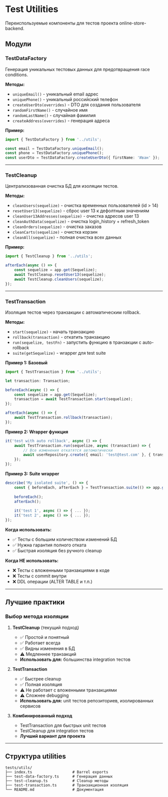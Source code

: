 # Test Utilities

Переиспользуемые компоненты для тестов проекта online-store-backend.

## Модули

### TestDataFactory

Генерация уникальных тестовых данных для предотвращения race conditions.

**Методы:**
- `uniqueEmail()` - уникальный email адрес
- `uniquePhone()` - уникальный российский телефон
- `createUserDto(overrides)` - DTO для создания пользователя
- `randomFirstName()` - случайное имя
- `randomLastName()` - случайная фамилия
- `createAddress(overrides)` - генерация адреса

**Пример:**
```typescript
import { TestDataFactory } from '../utils';

const email = TestDataFactory.uniqueEmail();
const phone = TestDataFactory.uniquePhone();
const userDto = TestDataFactory.createUserDto({ firstName: 'Иван' });
```

---

### TestCleanup

Централизованная очистка БД для изоляции тестов.

**Методы:**
- `cleanUsers(sequelize)` - очистка временных пользователей (id > 14)
- `resetUser13(sequelize)` - сброс user 13 к дефолтным значениям
- `cleanUser13Addresses(sequelize)` - очистка адресов user 13
- `cleanAuthData(sequelize)` - очистка login_history + refresh_token
- `cleanOrders(sequelize)` - очистка заказов
- `cleanCarts(sequelize)` - очистка корзин
- `cleanAll(sequelize)` - полная очистка всех данных

**Пример:**
```typescript
import { TestCleanup } from '../utils';

afterEach(async () => {
    const sequelize = app.get(Sequelize);
    await TestCleanup.resetUser13(sequelize);
    await TestCleanup.cleanUsers(sequelize);
});
```

---

### TestTransaction

Изоляция тестов через транзакции с автоматическим rollback.

**Методы:**
- `start(sequelize)` - начать транзакцию
- `rollback(transaction)` - откатить транзакцию
- `run(sequelize, testFn)` - запустить функцию в транзакции с auto-rollback
- `suite(getSequelize)` - wrapper для test suite

**Пример 1: Базовый**
```typescript
import { TestTransaction } from '../utils';

let transaction: Transaction;

beforeEach(async () => {
    const sequelize = app.get(Sequelize);
    transaction = await TestTransaction.start(sequelize);
});

afterEach(async () => {
    await TestTransaction.rollback(transaction);
});
```

**Пример 2: Wrapper функция**
```typescript
it('test with auto rollback', async () => {
    await TestTransaction.run(sequelize, async (transaction) => {
        // Все изменения откатятся автоматически
        await userRepository.create({ email: 'test@test.com' }, { transaction });
    });
});
```

**Пример 3: Suite wrapper**
```typescript
describe('My isolated suite', () => {
    const { beforeEach, afterEach } = TestTransaction.suite(() => app.get(Sequelize));
    
    beforeEach();
    afterEach();
    
    it('test 1', async () => { ... });
    it('test 2', async () => { ... });
});
```

**Когда использовать:**
- ✅ Тесты с большим количеством изменений БД
- ✅ Нужна гарантия полного отката
- ✅ Быстрая изоляция без ручного cleanup

**Когда НЕ использовать:**
- ❌ Тесты с вложенными транзакциями в коде
- ❌ Тесты с commit внутри
- ❌ DDL операции (ALTER TABLE и т.п.)

---

## Лучшие практики

### Выбор метода изоляции

1. **TestCleanup** (текущий подход)
   - ✅ Простой и понятный
   - ✅ Работает всегда
   - ✅ Видны изменения в БД
   - ⚠️ Медленнее транзакций
   - **Использовать для:** большинства integration тестов

2. **TestTransaction**
   - ✅ Быстрее cleanup
   - ✅ Полная изоляция
   - ⚠️ Не работает с вложенными транзакциями
   - ⚠️ Сложнее debugging
   - **Использовать для:** unit тестов репозиториев, изолированных сервисов

3. **Комбинированный подход**
   - TestTransaction для быстрых unit тестов
   - TestCleanup для integration тестов
   - **Лучший вариант для проекта**

---

## Структура utilities

```
tests/utils/
├── index.ts                  # Barrel exports
├── test-data-factory.ts      # Генерация данных
├── test-cleanup.ts           # Cleanup методы
├── test-transaction.ts       # Транзакционная изоляция
└── README.md                 # Документация
```

